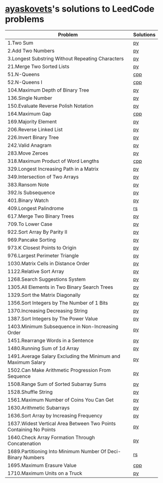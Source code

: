 # [ayaskovets](https://github.com/ayaskovets)'s solutions to LeedCode problems

| Problem                                                           | Solutions |
| ----------------------------------------------------------------- | --------- |
| 1.Two Sum                                                         | [py](<./python/1.Two Sum.py>) |
| 2.Add Two Numbers                                                 | [py](<./python/2.Add Two Numbers.py>) |
| 3.Longest Substring Without Repeating Characters                  | [py](<./python/3.Longest Substring Without Repeating Characters.py>) |
| 21.Merge Two Sorted Lists                                         | [py](<./python/21.Merge Two Sorted Lists.py>) |
| 51.N-Queens                                                       | [cpp](<./c++/51.N-Queens.cpp>) |
| 52.N-Queens I                                                     | [cpp](<./c++/52.N-Queens II.cpp>) |
| 104.Maximum Depth of Binary Tree                                  | [py](<./python/104.Maximum Depth of Binary Tree.py>) |
| 136.Single Number                                                 | [py](<./python/136.Single Number.py>) |
| 150.Evaluate Reverse Polish Notation                              | [py](<./python/150.Evaluate Reverse Polish Notation.py>) |
| 164.Maximum Gap                                                   | [cpp](<./c++/164.Maximum Gap.cpp>) |
| 169.Majority Element                                              | [py](<./python/169.Majority Element.py>) |
| 206.Reverse Linked List                                           | [py](<./python/206.Reverse Linked List.py>) |
| 226.Invert Binary Tree                                            | [py](<./python/226.Invert Binary Tree.py>) |
| 242.Valid Anagram                                                 | [py](<./python/242.Valid Anagram.py>) |
| 283.Move Zeroes                                                   | [py](<./python/283.Move Zeroes.py>) |
| 318.Maximum Product of Word Lengths                               | [cpp](<./c++/318.Maximum Product of Word Lengths.cpp>) |
| 329.Longest Increasing Path in a Matrix                           | [py](<./python/329.Longest Increasing Path in a Matrix.py>) |
| 349.Intersection of Two Arrays                                    | [py](<./python/349.Intersection of Two Arrays.py>) |
| 383.Ransom Note                                                   | [py](<./python/383.Ransom Note.py>) |
| 392.Is Subsequence                                                | [py](<./python/392.Is Subsequence.py>) |
| 401.Binary Watch                                                  | [py](<./python/401.Binary Watch.py>) |
| 409.Longest Palindrome                                            | [rs](<./rust/409.Longest Palindrome.rs>) |
| 617.Merge Two Binary Trees                                        | [py](<./python/617.Merge Two Binary Trees.py>) |
| 709.To Lower Case                                                 | [py](<./python/709.To Lower Case.py>) |
| 922.Sort Array By Parity II                                       | [py](<./python/922.Sort Array By Parity II.py>) |
| 969.Pancake Sorting                                               | [py](<./python/969.Pancake Sorting.py>) |
| 973.K Closest Points to Origin                                    | [py](<./python/973.K Closest Points to Origin.py>) |
| 976.Largest Perimeter Triangle                                    | [py](<./python/976.Largest Perimeter Triangle.py>) |
| 1030.Matrix Cells in Distance Order                               | [py](<./python/1030.Matrix Cells in Distance Order.py>) |
| 1122.Relative Sort Array                                          | [py](<./python/1122.Relative Sort Array.py>) |
| 1268.Search Suggestions System                                    | [py](<./python/1268.Search Suggestions System.py>) |
| 1305.All Elements in Two Binary Search Trees                      | [py](<./python/1305.All Elements in Two Binary Search Trees.py>) |
| 1329.Sort the Matrix Diagonally                                   | [py](<./python/1329.Sort the Matrix Diagonally.py>) |
| 1356.Sort Integers by The Number of 1 Bits                        | [py](<./python/1356.Sort Integers by The Number of 1 Bits.py>) |
| 1370.Increasing Decreasing String                                 | [py](<./python/1370.Increasing Decreasing String.py>) |
| 1387.Sort Integers by The Power Value                             | [py](<./python/1387.Sort Integers by The Power Value.py>) |
| 1403.Minimum Subsequence in Non-Increasing Order                  | [py](<./python/1403.Minimum Subsequence in Non-Increasing Order.py>) |
| 1451.Rearrange Words in a Sentence                                | [py](<./python/1451.Rearrange Words in a Sentence.py>) |
| 1480.Running Sum of 1d Array                                      | [py](<./python/1480.Running Sum of 1d Array.py>) |
| 1491.Average Salary Excluding the Minimum and Maximum Salary      | [py](<./python/1491.Average Salary Excluding the Minimum and Maximum Salary.py>) |
| 1502.Can Make Arithmetic Progression From Sequence                | [py](<./python/1502.Can Make Arithmetic Progression From Sequence.py>) |
| 1508.Range Sum of Sorted Subarray Sums                            | [py](<./python/1508.Range Sum of Sorted Subarray Sums.py>) |
| 1528.Shuffle String                                               | [py](<./python/1528.Shuffle String.py>) |
| 1561.Maximum Number of Coins You Can Get                          | [py](<./python/1561.Maximum Number of Coins You Can Get.py>) |
| 1630.Arithmetic Subarrays                                         | [py](<./python/1630.Arithmetic Subarrays.py>) |
| 1636.Sort Array by Increasing Frequency                           | [py](<./python/1636.Sort Array by Increasing Frequency.py>) |
| 1637.Widest Vertical Area Between Two Points Containing No Points | [py](<./python/1637.Widest Vertical Area Between Two Points Containing No Points.py>) |
| 1640.Check Array Formation Through Concatenation                  | [py](<./python/1640.Check Array Formation Through Concatenation.py>) |
| 1689.Partitioning Into Minimum Number Of Deci-Binary Numbers      | [rs](<./rust/1689.Partitioning Into Minimum Number Of Deci-Binary Numbers.rs>) |
| 1695.Maximum Erasure Value                                        | [cpp](<./c++/1695.Maximum Erasure Value.cpp>) |
| 1710.Maximum Units on a Truck                                     | [py](<./python/1710.Maximum Units on a Truck.py>) |
